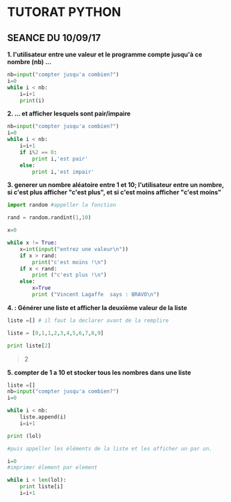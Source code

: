 # **TUTORAT PYTHON**

## SEANCE DU 10/09/17


**1. l'utilisateur entre une valeur et le programme compte jusqu'à ce nombre (nb) ...**


```python
nb=input("compter jusqu'a combien?")
i=0
while i < nb:
    i=i+1
    print(i)
```
**2. ... et afficher lesquels sont pair/impaire**
```python
nb=input("compter jusqu'a combien?")
i=0
while i < nb:
    i=i+1
    if i%2 == 0:
        print i,'est pair'
    else:
        print i,'est impair'
```

**3.  generer un nombre aléatoire entre 1 et 10; l'utilisateur entre un nombre, si c'est plus afficher "c'est plus", et si c'est moins afficher "c'est moins"**

```python
import random #appeller la fonction

rand = random.randint(1,10)

x=0

while x != True:
    x=int(input("entrez une valeur\n"))
    if x > rand:
        print("c'est moins !\n")
    if x < rand:
        print ("c'est plus !\n")
    else:
        x=True
        print ("Vincent Lagaffe  says : BRAVO\n")

```


**4. : Générer une liste et afficher la deuxième valeur de la liste**
```python
liste =[] # il faut la declarer avant de la remplire

liste = [0,1,1,2,3,4,5,6,7,8,9]

print liste[2]
```
>2

**5. compter de 1 a 10 et stocker tous les nombres dans une liste**

```python
liste =[]
nb=input("compter jusqu'a combien?")
i=0

while i < nb:
    liste.append(i)
    i=i+1

print (lol)

#puis appeller les éléments de la liste et les afficher un par un.

i=0
#imprimer élement par element

while i < len(lol):
    print liste[i]
    i=i+1
```
